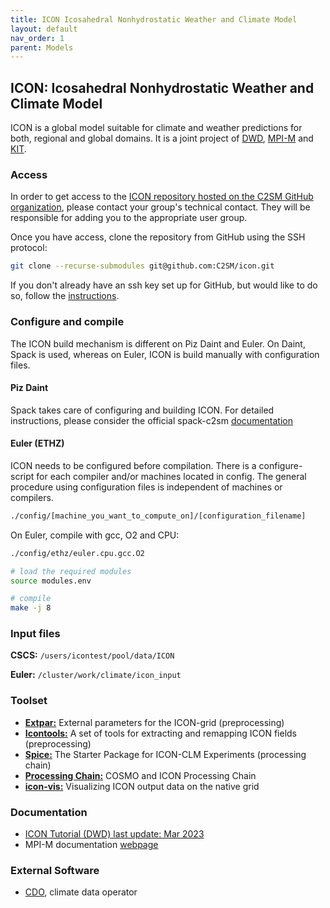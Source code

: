 ```yaml
---
title: ICON Icosahedral Nonhydrostatic Weather and Climate Model
layout: default
nav_order: 1
parent: Models
---
```



## ICON: Icosahedral Nonhydrostatic Weather and Climate Model
ICON is a global model suitable for climate and weather predictions for both, regional and global domains.
It is a joint project of [DWD](https://www.dwd.de/DE/Home/home_node.html), [MPI-M](https://mpimet.mpg.de/startseite) and [KIT](https://www.kit.edu/).

### Access
In order to get access to the [ICON repository hosted on the C2SM GitHub organization](https://github.com/C2SM/icon), please contact your group's technical contact. They will be responsible for adding you to the appropriate user group. 

 Once you have access, clone the repository from GitHub using the SSH protocol:

  ```bash
  git clone --recurse-submodules git@github.com:C2SM/icon.git
  ```
  If you don't already have an ssh key set up for GitHub, but would like to do so, follow the [instructions](https://docs.github.com/en/authentication/connecting-to-github-with-ssh/generating-a-new-ssh-key-and-adding-it-to-the-ssh-agent).
    
### Configure and compile
The ICON build mechanism is different on Piz Daint and Euler. On Daint, Spack is used, whereas on Euler, ICON is build manually with configuration files. 

#### Piz Daint
Spack takes care of configuring and building ICON. For detailed instructions, please consider the official spack-c2sm [documentation](https://c2sm.github.io/spack-c2sm/latest/QuickStart.html#icon)

#### Euler (ETHZ)

ICON needs to be configured before compilation. There is a configure-script for each compiler and/or machines located in config. The general procedure using configuration files is independent of machines or compilers.

```bash
./config/[machine_you_want_to_compute_on]/[configuration_filename]
```
On Euler, compile with gcc, O2 and CPU:

```bash
./config/ethz/euler.cpu.gcc.O2

# load the required modules
source modules.env

# compile
make -j 8
``` 
### Input files

**CSCS:** ```/users/icontest/pool/data/ICON```

**Euler:** ```/cluster/work/climate/icon_input```


### Toolset
   * **[Extpar:](https://c2sm.github.io/tools/extpar.html)** External parameters for the ICON-grid (preprocessing)
   * [**Icontools:**](https://c2sm.github.io/tools/icontools.html) A set of tools for extracting and remapping ICON fields (preprocessing)
   * [**Spice:**](https://c2sm.github.io/tools/spice.html) The Starter Package for ICON-CLM Experiments (processing chain)
   * [**Processing Chain:**](https://github.com/C2SM/processing-chain) COSMO and ICON Processing Chain 
   * [**icon-vis:**](https://github.com/C2SM/icon-vis) Visualizing ICON output data on the native grid

### Documentation
   * [ICON Tutorial (DWD) last update: Mar 2023](https://www.dwd.de/EN/ourservices/nwv_icon_tutorial/nwv_icon_tutorial_en.html)
   * MPI-M documentation [webpage](https://code.mpimet.mpg.de/projects/iconpublic/wiki/Documentation)
     
### External Software
   * [CDO](https://code.zmaw.de/projects/cdo), climate data operator

